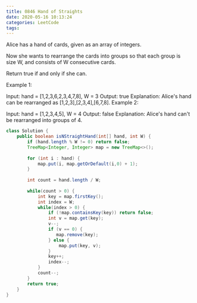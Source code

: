 ```yaml
---
title: 0846 Hand of Straights
date: 2020-05-16 10:13:24
categories: LeetCode
tags:
---
```



Alice has a hand of cards, given as an array of integers.

Now she wants to rearrange the cards into groups so that each group is size W, and consists of W consecutive cards.

Return true if and only if she can.

 

Example 1:

Input: hand = [1,2,3,6,2,3,4,7,8], W = 3
Output: true
Explanation: Alice's hand can be rearranged as [1,2,3],[2,3,4],[6,7,8].
Example 2:

Input: hand = [1,2,3,4,5], W = 4
Output: false
Explanation: Alice's hand can't be rearranged into groups of 4.

```java
class Solution {
    public boolean isNStraightHand(int[] hand, int W) {
        if (hand.length % W != 0) return false;
        TreeMap<Integer, Integer> map = new TreeMap<>();
        
        for (int i : hand) {
            map.put(i, map.getOrDefault(i,0) + 1);
        }
        
        int count = hand.length / W;
        
        while(count > 0) {
            int key = map.firstKey();
            int index = W;
            while(index > 0) {
                if (!map.containsKey(key)) return false;
                int v = map.get(key);
                v--;       
                if (v == 0) {
                   map.remove(key);
                } else {
                    map.put(key, v);
                }
                key++;
                index--;
            }
            count--;
        }
        return true;
    }
}
```
